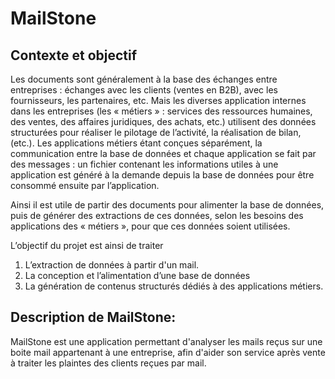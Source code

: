 # MailStone

## Contexte et objectif

Les documents sont généralement à la base des échanges entre entreprises : échanges avec les clients (ventes en B2B), avec les fournisseurs, les partenaires, etc. Mais les diverses application internes dans les entreprises (les « métiers » : services des ressources humaines, des ventes, des affaires juridiques, des achats, etc.) utilisent des données structurées pour réaliser le pilotage de l’activité, la réalisation de bilan, (etc.). Les applications métiers étant conçues séparément, la communication entre la base de données et chaque application se fait par des messages : un fichier contenant les informations utiles à une application est généré à la demande depuis la base de données pour être consommé ensuite par l’application.

Ainsi il est utile de partir des documents pour alimenter la base de données, puis de générer des extractions de ces données, selon les besoins des applications des « métiers », pour que ces données soient utilisées.

L’objectif du projet est ainsi de traiter

1. L’extraction de données à partir d'un mail.
2. La conception et l’alimentation d’une base de données
3. La génération de contenus structurés dédiés à des applications métiers.


## Description de MailStone: 
MailStone est une application permettant d'analyser les mails reçus sur une boite mail appartenant à une entreprise, afin d'aider son service après vente à traiter les plaintes des clients reçues par mail.
